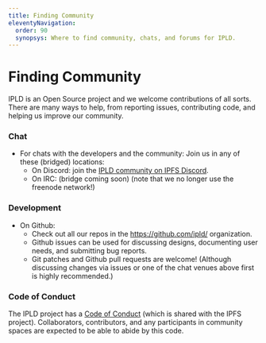 ```yaml
---
title: Finding Community
eleventyNavigation:
  order: 90
  synopsys: Where to find community, chats, and forums for IPLD.
---
```


Finding Community
=================

IPLD is an Open Source project and we welcome contributions of all sorts.
There are many ways to help, from reporting issues, contributing code, and
helping us improve our community.

### Chat

- For chats with the developers and the community: Join us in any of these (bridged) locations:
	- On Discord: join the [IPLD community on IPFS Discord](https://discord.gg/xkUC8bqSCP).
	- On IRC: (bridge coming soon) (note that we no longer use the freenode network!)

### Development

- On Github:
	- Check out all our repos in the https://github.com/ipld/ organization.
	- Github issues can be used for discussing designs, documenting user needs, and submitting bug reports.
	- Git patches and Github pull requests are welcome!  (Although discussing changes via issues or one of the chat venues above first is highly recommended.)

### Code of Conduct

The IPLD project has a [Code of Conduct](https://github.com/ipfs/community/blob/master/code-of-conduct.md) (which is shared with the IPFS project).
Collaborators, contributors, and any participants in community spaces are expected to be able to abide by this code.

